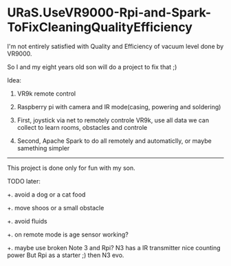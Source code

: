 # URaS.UseVR9000-Rpi-and-Spark-ToFixCleaningQualityEfficiency

I'm not entirely satisfied with Quality and Efficiency of vacuum level done by VR9000.

So I and my eight years old son will do a project to fix that ;)

Idea:

1. VR9k remote control

2. Raspberry pi with camera and IR mode(casing, powering and soldering)

3. First, joystick via net to remotely controle VR9k, use all data we can collect to learn rooms, obstacles and controle

4. Second, Apache Spark to do all remotely and automaticlly, or maybe samething simpler


-----------------------------------------------------------------------------------------------


This project is done only for fun with my son.

TODO later:

+. avoid a dog or a cat food

+. move shoos or a small obstacle

+. avoid fluids

+. on remote mode is age sensor working?

+. maybe use broken Note 3 and Rpi?
   N3 has a IR transmitter
   nice counting power
   But Rpi as a starter ;) then N3 evo.

